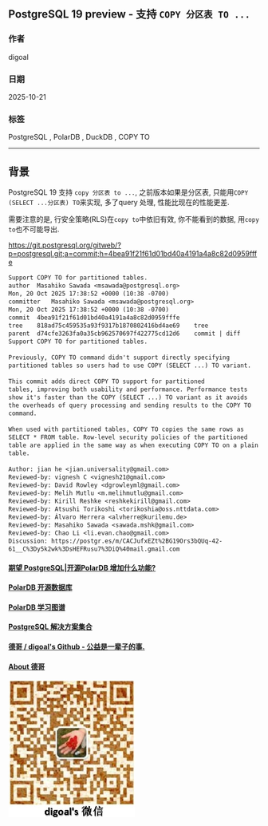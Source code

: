 ## PostgreSQL 19 preview - 支持 `COPY 分区表 TO ...`      
                        
### 作者                        
digoal                        
                        
### 日期                        
2025-10-21                       
                        
### 标签                        
PostgreSQL , PolarDB , DuckDB , COPY TO             
                        
----                        
                        
## 背景    
PostgreSQL 19 支持 `copy 分区表 to ...`, 之前版本如果是分区表, 只能用`COPY (SELECT ...分区表) TO`来实现, 多了query 处理, 性能比现在的性能更差.  
  
需要注意的是, 行安全策略(RLS)在`copy to`中依旧有效, 你不能看到的数据, 用`copy to`也不可能导出.  
  
https://git.postgresql.org/gitweb/?p=postgresql.git;a=commit;h=4bea91f21f61d01bd40a4191a4a8c82d0959fffe  
```  
Support COPY TO for partitioned tables.  
author	Masahiko Sawada <msawada@postgresql.org>	  
Mon, 20 Oct 2025 17:38:52 +0000 (10:38 -0700)  
committer	Masahiko Sawada <msawada@postgresql.org>	  
Mon, 20 Oct 2025 17:38:52 +0000 (10:38 -0700)  
commit	4bea91f21f61d01bd40a4191a4a8c82d0959fffe  
tree	818ad75c459535a93f9317b1870802416bd4ae69	tree  
parent	d74cfe3263fa0a35cb962570697f422775cd12d6	commit | diff  
Support COPY TO for partitioned tables.  
  
Previously, COPY TO command didn't support directly specifying  
partitioned tables so users had to use COPY (SELECT ...) TO variant.  
  
This commit adds direct COPY TO support for partitioned  
tables, improving both usability and performance. Performance tests  
show it's faster than the COPY (SELECT ...) TO variant as it avoids  
the overheads of query processing and sending results to the COPY TO  
command.  
  
When used with partitioned tables, COPY TO copies the same rows as  
SELECT * FROM table. Row-level security policies of the partitioned  
table are applied in the same way as when executing COPY TO on a plain  
table.  
  
Author: jian he <jian.universality@gmail.com>  
Reviewed-by: vignesh C <vignesh21@gmail.com>  
Reviewed-by: David Rowley <dgrowleyml@gmail.com>  
Reviewed-by: Melih Mutlu <m.melihmutlu@gmail.com>  
Reviewed-by: Kirill Reshke <reshkekirill@gmail.com>  
Reviewed-by: Atsushi Torikoshi <torikoshia@oss.nttdata.com>  
Reviewed-by: Álvaro Herrera <alvherre@kurilemu.de>  
Reviewed-by: Masahiko Sawada <sawada.mshk@gmail.com>  
Reviewed-by: Chao Li <li.evan.chao@gmail.com>  
Discussion: https://postgr.es/m/CACJufxEZt%2BG19Ors3bQUq-42-61__C%3Dy5k2wk%3DsHEFRusu7%3DiQ%40mail.gmail.com  
```  
    
#### [期望 PostgreSQL|开源PolarDB 增加什么功能?](https://github.com/digoal/blog/issues/76 "269ac3d1c492e938c0191101c7238216")
  
  
#### [PolarDB 开源数据库](https://openpolardb.com/home "57258f76c37864c6e6d23383d05714ea")
  
  
#### [PolarDB 学习图谱](https://www.aliyun.com/database/openpolardb/activity "8642f60e04ed0c814bf9cb9677976bd4")
  
  
#### [PostgreSQL 解决方案集合](../201706/20170601_02.md "40cff096e9ed7122c512b35d8561d9c8")
  
  
#### [德哥 / digoal's Github - 公益是一辈子的事.](https://github.com/digoal/blog/blob/master/README.md "22709685feb7cab07d30f30387f0a9ae")
  
  
#### [About 德哥](https://github.com/digoal/blog/blob/master/me/readme.md "a37735981e7704886ffd590565582dd0")
  
  
![digoal's wechat](../pic/digoal_weixin.jpg "f7ad92eeba24523fd47a6e1a0e691b59")
  
